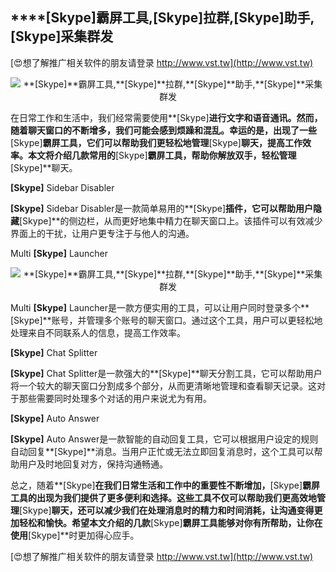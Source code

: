 ## ****[Skype]**霸屏工具,**[Skype]**拉群,**[Skype]**助手,**[Skype]**采集群发**

[😍想了解推广相关软件的朋友请登录 http://www.vst.tw](http://www.vst.tw)

 <center><img src="https://vst.tw/MP4/tuiguang/png/5.png" alt="**[Skype]**霸屏工具,**[Skype]**拉群,**[Skype]**助手,**[Skype]**采集群发"></center>

在日常工作和生活中，我们经常需要使用**[Skype]**进行文字和语音通讯。然而，随着聊天窗口的不断增多，我们可能会感到烦躁和混乱。幸运的是，出现了一些**[Skype]**霸屏工具，它们可以帮助我们更轻松地管理**[Skype]**聊天，提高工作效率。本文将介绍几款常用的**[Skype]**霸屏工具，帮助你解放双手，轻松管理**[Skype]**聊天。

**[Skype]** Sidebar Disabler

**[Skype]** Sidebar Disabler是一款简单易用的**[Skype]**插件，它可以帮助用户隐藏**[Skype]**的侧边栏，从而更好地集中精力在聊天窗口上。该插件可以有效减少界面上的干扰，让用户更专注于与他人的沟通。

Multi **[Skype]** Launcher

 <center><img src="https://vst.tw/MP4/tuiguang/png/4.png" alt="**[Skype]**霸屏工具,**[Skype]**拉群,**[Skype]**助手,**[Skype]**采集群发"></center>

Multi **[Skype]** Launcher是一款方便实用的工具，可以让用户同时登录多个**[Skype]**账号，并管理多个账号的聊天窗口。通过这个工具，用户可以更轻松地处理来自不同联系人的信息，提高工作效率。

**[Skype]** Chat Splitter

**[Skype]** Chat Splitter是一款强大的**[Skype]**聊天分割工具，它可以帮助用户将一个较大的聊天窗口分割成多个部分，从而更清晰地管理和查看聊天记录。这对于那些需要同时处理多个对话的用户来说尤为有用。

**[Skype]** Auto Answer

**[Skype]** Auto Answer是一款智能的自动回复工具，它可以根据用户设定的规则自动回复**[Skype]**消息。当用户正忙或无法立即回复消息时，这个工具可以帮助用户及时地回复对方，保持沟通畅通。

总之，随着**[Skype]**在我们日常生活和工作中的重要性不断增加，**[Skype]**霸屏工具的出现为我们提供了更多便利和选择。这些工具不仅可以帮助我们更高效地管理**[Skype]**聊天，还可以减少我们在处理消息时的精力和时间消耗，让沟通变得更加轻松和愉快。希望本文介绍的几款**[Skype]**霸屏工具能够对你有所帮助，让你在使用**[Skype]**时更加得心应手。

[😍想了解推广相关软件的朋友请登录 http://www.vst.tw](http://www.vst.tw)



